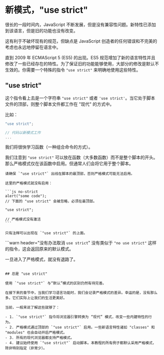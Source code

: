 # 新模式，"use strict"

很长的一段时间内，JavaScript 不断发展，但是没有兼容性问题。新特性已添加到该语言，但是旧的功能也没有改变。

这有利于不破坏现有的规范，但缺点是 JavaScript 创造者的任何错误和不完美的考虑也永远地停留在语言中。

直到 2009 年 ECMAScript 5 (ES5) 的出现。ES5 规范增加了新的语言特性并且修改了一些已经存在的特性。为了保证旧的功能能够使用，大部分的修改是默认不生效的。你需要一个特殊的指令 `"use strict"` 来明确地使用这些特性。

## "use strict"

这个指令看上去是一个字符串 `"use strict"` 或者 `'use strict'`。当它处于脚本文件的顶部，则整个脚本文件都工作在 "现代" 的方式中。

比如：

```js
"use strict";

// 代码以新模式工作
...
```

我们将很快学习函数（一种组合命令的方式）。

我们注意到 `"use strict"` 可以放在函数（大多数函数）而不是整个脚本的开头。那么严格模式仅在该函数中启用。但通常人们会将它用于整个脚本。


````warn header="确保 \"use strict\" 出线在最顶部"
请确保 `"use strict"` 出线在脚本的最顶部，否则严格模式可能无法启用。

这里的严格模式就没有启用：

```js no-strict
alert("some code");
// 下面的 "use strict" 会被忽略，必须在最顶部。

"use strict";

// 严格模式没有激活
```

只有注释可以出现在 `"use strict"` 的上面。
````

```warn header="没有办法取消 `use strict`"
没有类似于 `"no use strict"` 这样的指令，这会返回原来的默认模式。

一旦进入了严格模式，就没有退路了。
```

## 总是 "use strict"

使用 `"use strict"` 与“默认”模式的区别仍然有待完善。

在接下来的章节中，当我们学习语言功能时，我们会记录严格模式的差异。幸运的是，没有那么多。它们实际上让我们的生活更美好。

当前，一般来说了解这些就够了：

- 1. `"use strict"` 指令将浏览器引擎转换为 “现代” 模式，改变一些内建特性的行为。
- 2. 严格模式通过顶部的 `"use strict"` 启用。一些新语言特性诸如 "classes" 和 "modules" 也会自动开启严格模式。
- 3. 所有的现代浏览器都支持严格模式。
- 4. 建议始终使用 `"use strict"` 启动脚本。本教程的所有例子都默认采用严格模式，除非特别指定（非常少）。
